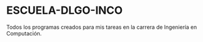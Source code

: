 # ESCUELA-DLGO-INCO
Todos los programas creados para mis tareas en la carrera de Ingeniería en Computación.
